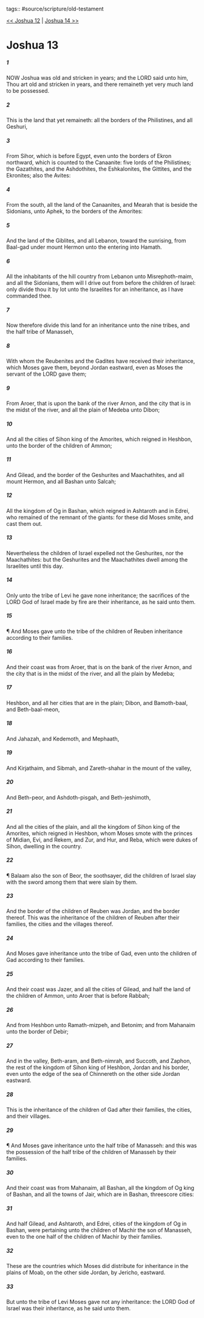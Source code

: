 tags:: #source/scripture/old-testament

[<< Joshua 12](source/scripture/old-testament/06_Joshua/Joshua_12.md) | [Joshua 14 >>](source/scripture/old-testament/06_Joshua/Joshua_14.md)

# Joshua 13

##### 1

NOW Joshua was old and stricken in years; and the LORD said unto him, Thou art old and stricken in years, and there remaineth yet very much land to be possessed.

##### 2

This is the land that yet remaineth: all the borders of the Philistines, and all Geshuri,

##### 3

From Sihor, which is before Egypt, even unto the borders of Ekron northward, which is counted to the Canaanite: five lords of the Philistines; the Gazathites, and the Ashdothites, the Eshkalonites, the Gittites, and the Ekronites; also the Avites:

##### 4

From the south, all the land of the Canaanites, and Mearah that is beside the Sidonians, unto Aphek, to the borders of the Amorites:

##### 5

And the land of the Giblites, and all Lebanon, toward the sunrising, from Baal-gad under mount Hermon unto the entering into Hamath.

##### 6

All the inhabitants of the hill country from Lebanon unto Misrephoth-maim, and all the Sidonians, them will I drive out from before the children of Israel: only divide thou it by lot unto the Israelites for an inheritance, as I have commanded thee.

##### 7

Now therefore divide this land for an inheritance unto the nine tribes, and the half tribe of Manasseh,

##### 8

With whom the Reubenites and the Gadites have received their inheritance, which Moses gave them, beyond Jordan eastward, even as Moses the servant of the LORD gave them;

##### 9

From Aroer, that is upon the bank of the river Arnon, and the city that is in the midst of the river, and all the plain of Medeba unto Dibon;

##### 10

And all the cities of Sihon king of the Amorites, which reigned in Heshbon, unto the border of the children of Ammon;

##### 11

And Gilead, and the border of the Geshurites and Maachathites, and all mount Hermon, and all Bashan unto Salcah;

##### 12

All the kingdom of Og in Bashan, which reigned in Ashtaroth and in Edrei, who remained of the remnant of the giants: for these did Moses smite, and cast them out.

##### 13

Nevertheless the children of Israel expelled not the Geshurites, nor the Maachathites: but the Geshurites and the Maachathites dwell among the Israelites until this day.

##### 14

Only unto the tribe of Levi he gave none inheritance; the sacrifices of the LORD God of Israel made by fire are their inheritance, as he said unto them.

##### 15

¶ And Moses gave unto the tribe of the children of Reuben inheritance according to their families.

##### 16

And their coast was from Aroer, that is on the bank of the river Arnon, and the city that is in the midst of the river, and all the plain by Medeba;

##### 17

Heshbon, and all her cities that are in the plain; Dibon, and Bamoth-baal, and Beth-baal-meon,

##### 18

And Jahazah, and Kedemoth, and Mephaath,

##### 19

And Kirjathaim, and Sibmah, and Zareth-shahar in the mount of the valley,

##### 20

And Beth-peor, and Ashdoth-pisgah, and Beth-jeshimoth,

##### 21

And all the cities of the plain, and all the kingdom of Sihon king of the Amorites, which reigned in Heshbon, whom Moses smote with the princes of Midian, Evi, and Rekem, and Zur, and Hur, and Reba, which were dukes of Sihon, dwelling in the country.

##### 22

¶ Balaam also the son of Beor, the soothsayer, did the children of Israel slay with the sword among them that were slain by them.

##### 23

And the border of the children of Reuben was Jordan, and the border thereof. This was the inheritance of the children of Reuben after their families, the cities and the villages thereof.

##### 24

And Moses gave inheritance unto the tribe of Gad, even unto the children of Gad according to their families.

##### 25

And their coast was Jazer, and all the cities of Gilead, and half the land of the children of Ammon, unto Aroer that is before Rabbah;

##### 26

And from Heshbon unto Ramath-mizpeh, and Betonim; and from Mahanaim unto the border of Debir;

##### 27

And in the valley, Beth-aram, and Beth-nimrah, and Succoth, and Zaphon, the rest of the kingdom of Sihon king of Heshbon, Jordan and his border, even unto the edge of the sea of Chinnereth on the other side Jordan eastward.

##### 28

This is the inheritance of the children of Gad after their families, the cities, and their villages.

##### 29

¶ And Moses gave inheritance unto the half tribe of Manasseh: and this was the possession of the half tribe of the children of Manasseh by their families.

##### 30

And their coast was from Mahanaim, all Bashan, all the kingdom of Og king of Bashan, and all the towns of Jair, which are in Bashan, threescore cities:

##### 31

And half Gilead, and Ashtaroth, and Edrei, cities of the kingdom of Og in Bashan, were pertaining unto the children of Machir the son of Manasseh, even to the one half of the children of Machir by their families.

##### 32

These are the countries which Moses did distribute for inheritance in the plains of Moab, on the other side Jordan, by Jericho, eastward.

##### 33

But unto the tribe of Levi Moses gave not any inheritance: the LORD God of Israel was their inheritance, as he said unto them.
